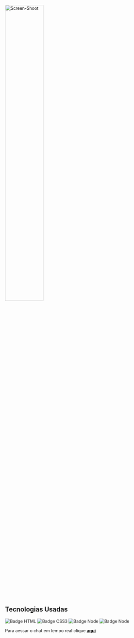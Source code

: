 <img src="https://i.ibb.co/B3RN2Xw/Screen-Shoot.png" alt="Screen-Shoot" border="0" width="50%">

<h2>Tecnologias Usadas</h2>

![Badge HTML](https://img.shields.io/badge/HTML-f0f?style=for-the-badge&logo=html5&logoColor=white)
![Badge CSS3](https://img.shields.io/badge/CSS-f0f?&style=for-the-badge&logo=css3&logoColor=white)
![Badge Node](https://img.shields.io/badge/JAVASCRIPT-f0f?style=for-the-badge&logo=JavaScript&logoColor=white) 
![Badge Node](https://img.shields.io/badge/NODE.JS-f0f?style=for-the-badge&logo=node.js&logoColor=white) 

Para aessar o chat em tempo real clique **[aqui](https://chat.lairtongoncal.repl.co/)**

